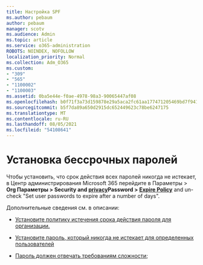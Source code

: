 ```yaml
---
title: Настройка SPF
ms.author: pebaum
author: pebaum
manager: scotv
ms.audience: Admin
ms.topic: article
ms.service: o365-administration
ROBOTS: NOINDEX, NOFOLLOW
localization_priority: Normal
ms.collection: Adm_O365
ms.custom:
- "309"
- "565"
- "1100002"
- "1100003"
ms.assetid: 0ba5e44e-f0ae-4978-98a3-90065447af08
ms.openlocfilehash: b0f71f3a73d159878e29a5aca2fc61aa177471205469bd7f941daf2a67bdcb68
ms.sourcegitcommit: b5f7da89a650d2915dc652449623c78be6247175
ms.translationtype: MT
ms.contentlocale: ru-RU
ms.lasthandoff: 08/05/2021
ms.locfileid: "54108641"
---
```

# <a name="set-passwords-to-never-expire"></a>Установка бессрочных паролей

Чтобы установить, что срок действия всех паролей никогда не истекает, в Центр администрирования Microsoft 365 перейдите в Параметры  >  **Org Параметры > Security and [privacy](https://portal.office.com/adminportal/home#/settings/security)Password  >  [Expire Policy](https://portal.microsoft.com/Adminportal/Home#/Settings/SecurityPrivacy/:/Settings/L1/PasswordPolicy)** and un-check "Set user passwords to expire after a number of days".
  
Дополнительные сведения см. в описании:

- [Установите политику истечения срока действия пароля для организации.](https://docs.microsoft.com/microsoft-365/admin/manage/set-password-expiration-policy)
  
- [Установите пароль, который никогда не истекает для определенных пользователей](https://docs.microsoft.com/microsoft-365/admin/add-users/set-password-to-never-expire)

- [Пароль должен отвечать требованиям сложности](https://docs.microsoft.com/windows/security/threat-protection/security-policy-settings/password-must-meet-complexity-requirements);
  